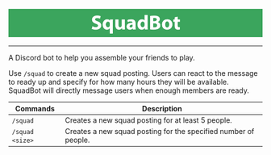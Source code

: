 ![SquadBot](squad_bot.png)
_________________
A Discord bot to help you assemble your friends to play.  

Use `/squad` to create a new squad posting. Users can react to the message to ready up and specify for how many hours they will be available.  SquadBot will directly message users when enough members are ready.

|**Commands**|**Description**|
| --- | --- |
|`/squad`|Creates a new squad posting for at least 5 people.|
|`/squad <size>`|Creates a new squad posting for the specified number of people.|
